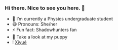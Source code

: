 ### Hi there. Nice to see you here. 👋

- 🔭 I’m currently a Physics undergraduate student 
- 😄 Pronouns: She/her
- ⚡ Fun fact: Shadowhunters fan
- 🤔 Take a look at my puppy
- ! [Xiyué](https://github.com/GelyMqz/Recursos/blob/main/IMG_0222.JPG) 

